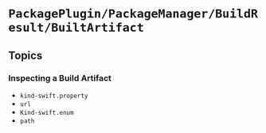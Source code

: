 # ``PackagePlugin/PackageManager/BuildResult/BuiltArtifact``

## Topics

### Inspecting a Build Artifact

- ``kind-swift.property``
- ``url``
- ``Kind-swift.enum``
- ``path``
